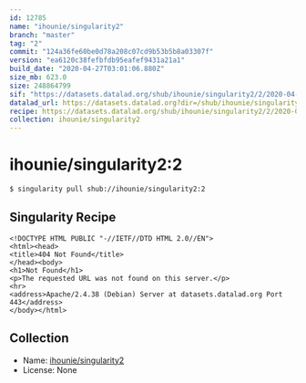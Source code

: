```yaml
---
id: 12785
name: "ihounie/singularity2"
branch: "master"
tag: "2"
commit: "124a36fe60be0d78a208c07cd9b53b5b8a03307f"
version: "ea6120c38fefbfdb95eafef9431a21a1"
build_date: "2020-04-27T03:01:06.880Z"
size_mb: 623.0
size: 248864799
sif: "https://datasets.datalad.org/shub/ihounie/singularity2/2/2020-04-27-124a36fe-ea6120c3/ea6120c38fefbfdb95eafef9431a21a1.sif"
datalad_url: https://datasets.datalad.org?dir=/shub/ihounie/singularity2/2/2020-04-27-124a36fe-ea6120c3/
recipe: https://datasets.datalad.org/shub/ihounie/singularity2/2/2020-04-27-124a36fe-ea6120c3/Singularity
collection: ihounie/singularity2
---
```


# ihounie/singularity2:2

```bash
$ singularity pull shub://ihounie/singularity2:2
```

## Singularity Recipe

```singularity
<!DOCTYPE HTML PUBLIC "-//IETF//DTD HTML 2.0//EN">
<html><head>
<title>404 Not Found</title>
</head><body>
<h1>Not Found</h1>
<p>The requested URL was not found on this server.</p>
<hr>
<address>Apache/2.4.38 (Debian) Server at datasets.datalad.org Port 443</address>
</body></html>
```

## Collection

 - Name: [ihounie/singularity2](https://github.com/ihounie/singularity2)
 - License: None

